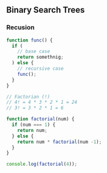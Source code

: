## Binary Search Trees

### Recusion

```js
function func() {
  if (
    // base case
    return somethnig;
  ) else {
    // recursive case
    func();
  }
}
```

```js
// Factorian (!)
// 4! = 4 * 3 * 2 * 1 = 24
// 3! = 3 * 2 * 1 = 6

function factorial(num) {
  if (num === 1) {
    return num;
  } else {
    return num * factorial(num -1);
  }
}

console.log(factorial(4));

```